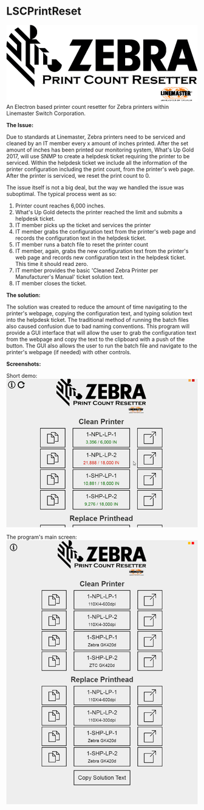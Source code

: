 # LSCPrintReset
![alt text](https://github.com/RDumais/LSCPrintReset/blob/master/img/zebralogo2.png)
An Electron based printer count resetter for Zebra printers within Linemaster Switch Corporation.

**The Issue:**

Due to standards at Linemaster, Zebra printers need to be serviced and cleaned by an IT member every x amount of inches printed. After the set amount of inches has been printed our monitoring system, What's Up Gold 2017, will use SNMP to create a helpdesk ticket requiring the printer to be serviced. Within the helpdesk ticket we include all the information of the printer configuration including the print count, from the printer's web page. After the printer is serviced, we reset the print count to 0.

The issue itself is not a big deal, but the way we handled the issue was suboptimal.
The typical process went as so:

1) Printer count reaches 6,000 inches.
2) What's Up Gold detects the printer reached the limit and submits a helpdesk ticket.
3) IT member picks up the ticket and services the printer
4) IT member grabs the configuration text from the printer's web page and records the configuration text in the helpdesk ticket.
5) IT member runs a batch file to reset the printer count
6) IT member, again, grabs the new configuration text from the printer's web page and records new configuration text in the helpdesk ticket. This time it should read zero.
7) IT member provides the basic 'Cleaned Zebra Printer per Manufacturer's Manual' ticket solution text.
8) IT member closes the ticket.

**The solution:**

The solution was created to reduce the amount of time navigating to the printer's webpage, copying the configuration text, and typing solution text into the helpdesk ticket. The traditional method of running the batch files also caused confusion due to bad naming conventions. This program will provide a GUI interface that will allow the user to grab the configuration text from the webpage and copy the text to the clipboard with a push of the button. The GUI also allows the user to run the batch file and navigate to the printer's webpage (if needed) with other controls.

**Screenshots:**

Short demo:
![alt text](https://github.com/RDumais/LSCPrintReset/blob/master/img/LSCPrintResetDEMO.gif)

The program's main screen:
![alt text](https://github.com/RDumais/LSCPrintReset/blob/master/img/Screenshot.png)

